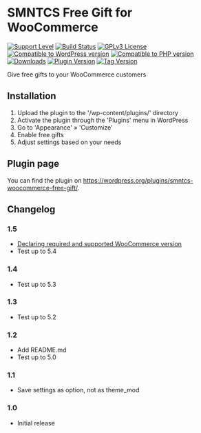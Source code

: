 # SMNTCS Free Gift for WooCommerce

[![Support Level](https://img.shields.io/badge/support-active-green.svg)](#support-level)
[![Build Status](https://api.travis-ci.com/nielslange/smntcs-woocommerce-free-gift.svg?branch=master)](https://api.travis-ci.com/nielslange/smntcs-woocommerce-free-gift)
[![GPLv3 License](https://img.shields.io/github/license/nielslange/smntcs-woocommerce-free-gift.svg)](https://www.gnu.org/licenses/gpl.html)
[![Compatible to WordPress version](https://plugintests.com/plugins/smntcs-woocommerce-free-gift/wp-badge.svg)](https://plugintests.com/plugins/smntcs-woocommerce-free-gift/latest)
[![Compatible to PHP version](https://plugintests.com/plugins/smntcs-woocommerce-free-gift/php-badge.svg)](https://plugintests.com/plugins/smntcs-woocommerce-free-gift/latest)
[![Downloads](https://img.shields.io/wordpress/plugin/dt/smntcs-woocommerce-free-gift.svg)](https://wordpress.org/plugins/smntcs-woocommerce-free-gift/)
[![Plugin Version](https://img.shields.io/wordpress/plugin/v/smntcs-woocommerce-free-gift.svg)](https://wordpress.org/plugins/smntcs-woocommerce-free-gift/)
[![Tag Version](https://img.shields.io/github/tag/nielslange/smntcs-woocommerce-free-gift.svg)](https://wordpress.org/plugins/smntcs-woocommerce-free-gift/)

Give free gifts to your WooCommerce customers

## Installation

1. Upload the plugin to the '/wp-content/plugins/' directory
2. Activate the plugin through the 'Plugins' menu in WordPress
3. Go to 'Appearance' » 'Customize'
4. Enable free gifts
5. Adjust settings based on your needs

## Plugin page

You can find the plugin on https://wordpress.org/plugins/smntcs-woocommerce-free-gift/.

## Changelog

### 1.5
* [Declaring required and supported WooCommerce version](https://github.com/nielslange/smntcs-woocommerce-free-gift/issues/9)
* Test up to 5.4

### 1.4
* Test up to 5.3

### 1.3
* Test up to 5.2

### 1.2
* Add README.md
* Test up to 5.0

### 1.1
* Save settings as option, not as theme_mod

### 1.0
* Initial release